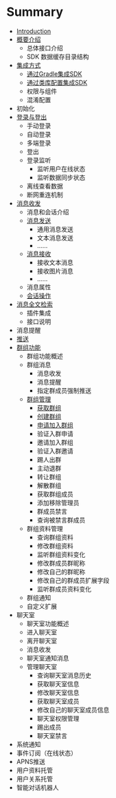 # Summary

* [Introduction](README.md)
* [概要介绍](gai-yao-jie-shao.md)
  * 总体接口介绍
  * SDK 数据缓存目录结构
* [集成方式](ji-cheng-fang-shi.md)
  * [通过Gradle集成SDK](ji-cheng-fang-shi/tong-guo-gradle-ji-cheng-sdk.md)
  * [通过类库配置集成SDK](ji-cheng-fang-shi/tong-guo-lei-ku-pei-zhi-ji-cheng-sdk.md)
  * 权限与组件
  * 混淆配置
* 初始化
* [登录与登出](deng-lu-yu-deng-chu.md)
  * 手动登录
  * 自动登录
  * 多端登录
  * 登出
  * 登录监听
    * 监听用户在线状态
    * 监听数据同步状态
  * 离线查看数据
  * 断网重连机制
* [消息收发](xiao-xi-shou-fa.md)
  * 消息和会话介绍
  * [消息发送](xiao-xi-shou-fa/xiao-xi-fa-song.md)
    * 通用消息发送
    * 文本消息发送
    * ……
  * [消息接收](xiao-xi-shou-fa/xiao-xi-jie-shou.md)
    * 接收文本消息
    * 接收图片消息
    * ……
  * 消息属性
  * [会话操作](xiao-xi-shou-fa/hui-hua-cao-zuo.md)
* [消息全文检索](xiao-xi-quan-wen-jian-suo.md)
  * 插件集成
  * 接口说明
* 消息提醒
* [推送](tui-song.md)
* [群组功能](qun-zu-gong-neng.md)
  * 群组功能概述
  * 群组消息
    * 消息收发
    * 消息提醒
    * 指定群成员强制推送
  * [群组管理](qun-zu-gong-neng/qun-zu-guan-li.md)
    * [获取群组](qun-zu-gong-neng/qun-zu-guan-li/huo-qu-qun-zu.md)
    * [创建群组](qun-zu-gong-neng/qun-zu-guan-li/chuang-jian-qun-zu.md)
    * [申请加入群组](qun-zu-gong-neng/qun-zu-guan-li/shen-qing-jia-ru-qun-zu.md)
    * 验证入群申请
    * 邀请加入群组
    * 验证入群邀请
    * 踢人出群
    * 主动退群
    * 转让群组
    * 解散群组
    * 获取群组成员
    * 添加移除管理员
    * 群成员禁言
    * 查询被禁言群成员
  * 群组资料管理
    * 查询群组资料
    * 修改群组资料
    * 监听群组资料变化
    * 修改群成员群昵称
    * 修改自己的群昵称
    * 修改自己的群成员扩展字段
    * 监听群成员资料变化
  * 群组通知
  * 自定义扩展
* 聊天室
  * 聊天室功能概述
  * 进入聊天室
  * 离开聊天室
  * 消息收发
  * 聊天室通知消息
  * 管理聊天室
    * 查询聊天室消息历史
    * 获取聊天室信息
    * 修改聊天室信息
    * 获取聊天室成员
    * 修改自己的聊天室成员信息
    * 聊天室权限管理
    * 踢出成员
    * 聊天室禁言
* 系统通知
* 事件订阅（在线状态）
* APNS推送
* 用户资料托管
* 用户关系托管
* 智能对话机器人

